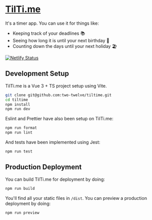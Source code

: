 # [TilTi.me](https://tilti.me/)

It's a timer app. You can use it for things like:

- Keeping track of your deadlines 📚
- Seeing how long it is until your next birthday 🎂
- Counting down the days until your next holiday 🏖️

[![Netlify Status](https://api.netlify.com/api/v1/badges/bf156c24-1095-472d-85f7-f6a198573159/deploy-status)](https://app.netlify.com/sites/subtle-entremet-488072/deploys)

## Development Setup

TilTi.me is a Vue 3 + TS project setup using Vite.

```bash
git clone git@github.com:two-twelve/tiltime.git
cd tiltime
npm install
npm run dev
```

Eslint and Prettier have also been setup on TilTi.me:

```bash
npm run format
npm run lint
```

And tests have been implemented using Jest:

```bash
npm run test
```

## Production Deployment

You can build TilTi.me for deployment by doing:

```bash
npm run build
```

You'll find all your static files in `/dist`. You can preview a production deployment by doing:

```bash
npm run preview
```
